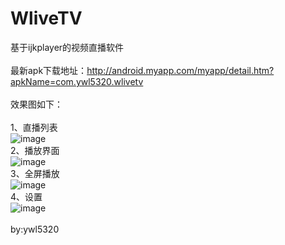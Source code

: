 # WliveTV
基于ijkplayer的视频直播软件<br/><br/>
最新apk下载地址：http://android.myapp.com/myapp/detail.htm?apkName=com.ywl5320.wlivetv<br/><br/>
效果图如下：<br/><br/>
1、直播列表<br/>
![image](https://github.com/wanliyang1990/WliveTV/blob/master/images/1.png)<br/>
2、播放界面<br/>
![image](https://github.com/wanliyang1990/WliveTV/blob/master/images/2.png)<br/>
3、全屏播放<br/>
![image](https://github.com/wanliyang1990/WliveTV/blob/master/images/3.png)<br/>
4、设置<br/>
![image](https://github.com/wanliyang1990/WliveTV/blob/master/images/4.png)<br/>
<br/>
by:ywl5320
